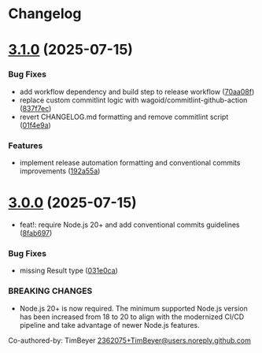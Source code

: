# Changelog

# [3.1.0](https://github.com/TimBeyer/node-dlx/compare/v3.0.0...v3.1.0) (2025-07-15)

### Bug Fixes

- add workflow dependency and build step to release workflow ([70aa08f](https://github.com/TimBeyer/node-dlx/commit/70aa08f6cf8d0f7c2e6c520b348361fed8ee83b3))
- replace custom commitlint logic with wagoid/commitlint-github-action ([837f7ec](https://github.com/TimBeyer/node-dlx/commit/837f7ecf75bac4cfa31c331a30009f9f301d7273))
- revert CHANGELOG.md formatting and remove commitlint script ([01f4e9a](https://github.com/TimBeyer/node-dlx/commit/01f4e9a88e6f422f86a78b274c0975cefc9e3118))

### Features

- implement release automation formatting and conventional commits improvements ([192a55a](https://github.com/TimBeyer/node-dlx/commit/192a55aaf1dd98ccb61ba60c6abcefcaf2715033))

# [3.0.0](https://github.com/TimBeyer/node-dlx/compare/v2.1.1...v3.0.0) (2025-07-15)

- feat!: require Node.js 20+ and add conventional commits guidelines ([8fab697](https://github.com/TimBeyer/node-dlx/commit/8fab697c82fe8af95ecdf60e3d5575e799d658e2))

### Bug Fixes

- missing Result type ([031e0ca](https://github.com/TimBeyer/node-dlx/commit/031e0ca2a0be3cce77d1f70bed14668be9517e48))

### BREAKING CHANGES

- Node.js 20+ is now required. The minimum supported Node.js version has been increased from 18 to 20 to align with the modernized CI/CD pipeline and take advantage of newer Node.js features.

Co-authored-by: TimBeyer <2362075+TimBeyer@users.noreply.github.com>
